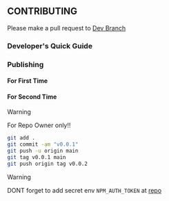 ## CONTRIBUTING

Please make a pull request to [Dev Branch](https://github.com/Ratimon/superfuse-forge/tree/dev)

### Developer's Quick Guide



### Publishing

#### For First Time

#### For Second Time

>[!WARNING]
> For Repo Owner only!!

```bash
git add .
git commit -am "v0.0.1"
git push -u origin main
git tag v0.0.1 main
git push origin tag v0.0.2
```
>[!WARNING]
> DONT forget to add secret env `NPM_AUTH_TOKEN` at [repo](https://github.com/Ratimon/superfuse-wizard/settings/secrets/actions)